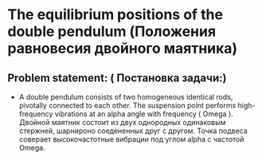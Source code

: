 # The equilibrium positions of the double pendulum (Положения равновесия двойного маятника)

## Problem statement: ( Постановка задачи:)
 - A double pendulum consists of two homogeneous identical rods, pivotally connected to each other. The suspension point performs high-frequency vibrations at an alpha angle with  frequency ( Omega ).  
Двойной маятник состоит из двух однородных одинаковым стержней, шарнироно соедененных друг с другом. Точка подвеса соверает высокочастотные вибрации под углом alpha с частотой Omega.  
